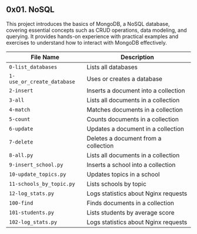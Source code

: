 ## 0x01. NoSQL

This project introduces the basics of MongoDB, a NoSQL database, covering essential concepts such as CRUD operations, data modeling, and querying. It provides hands-on experience with practical examples and exercises to understand how to interact with MongoDB effectively.

| File Name | Description     |
| ------------ | ------------    |
| `0-list_databases` | Lists all databases |
| `1-use_or_create_database` | Uses or creates a database |
| `2-insert` | Inserts a document into a collection |
| `3-all` | Lists all documents in a collection |
| `4-match` | Matches documents in a collection |
| `5-count` | Counts documents in a collection |
| `6-update` | Updates a document in a collection |
| `7-delete` | Deletes a document from a collection |
| `8-all.py` | Lists all documents in a collection |
| `9-insert_school.py` | Inserts a school into a collection |
| `10-update_topics.py` | Updates topics in a school |
| `11-schools_by_topic.py` | Lists schools by topic |
| `12-log_stats.py` | Logs statistics about Nginx requests |
| `100-find` | Finds documents in a collection |
| `101-students.py` | Lists students by average score |
| `102-log_stats.py` | Logs statistics about Nginx requests |
